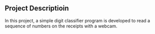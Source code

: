 ## Project Descriptioin
In this project, a simple digit classifier program is developed to read a sequence of numbers on the receipts with a webcam.